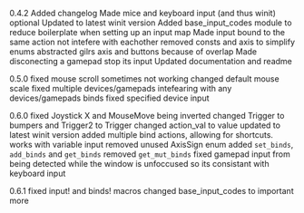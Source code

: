 0.4.2
Added changelog
Made mice and keyboard input (and thus winit) optional
Updated to latest winit version
Added base_input_codes module to reduce boilerplate when setting up an input map
Made input bound to the same action not intefere with eachother
removed consts and axis to simplify enums
abstracted gilrs axis and buttons because of overlap
Made disconecting a gamepad stop its input
Updated documentation and readme

0.5.0
fixed mouse scroll sometimes not working
changed default mouse scale
fixed multiple devices/gamepads intefearing with any devices/gamepads binds
fixed specified device input

0.6.0
fixed Joystick X and MouseMove being inverted
changed Trigger to bumpers and Trigger2 to Trigger
changed action_val to value
updated to latest winit version
added multiple bind actions, allowing for shortcuts. works with variable input
removed unused AxisSign enum
added `set_binds`, `add_binds` and `get_binds`
removed `get_mut_binds`
fixed gamepad input from being detected while the window is unfoccused so its consistant with keyboard input

0.6.1
fixed input! and binds! macros
changed base_input_codes to important more
